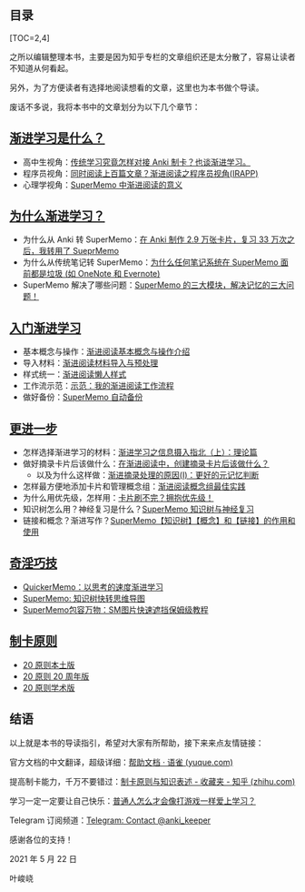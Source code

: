 ## 目录

[TOC=2,4]

之所以编辑整理本书，主要是因为知乎专栏的文章组织还是太分散了，容易让读者不知道从何看起。

另外，为了方便读者有选择地阅读想看的文章，这里也为本书做个导读。

废话不多说，我将本书中的文章划分为以下几个章节：

## [渐进学习是什么？](./2450636)

* 高中生视角：[传统学习究竟怎样对接 Anki 制卡？也谈渐进学习。](./2450556)
* 程序员视角：[同时阅读上百篇文章？渐进阅读之程序员视角(IRAPP)](./2450557)
* 心理学视角：[SuperMemo 中渐进阅读的意义](./2450558)

## [为什么渐进学习？](./2450637)

* 为什么从 Anki 转 SuperMemo：[在 Anki 制作 2.9 万张卡片，复习 33 万次之后，我转用了 SueprMemo](./2450560)
* 为什么从传统笔记转 SuperMemo：[为什么任何笔记系统在 SuperMemo 面前都是垃圾 (如 OneNote 和 Evernote)](./2450561)
* SuperMemo 解决了哪些问题：[SuperMemo 的三大模块，解决记忆的三大问题！](./2450562)

## [入门渐进学习](./2450638)

* 基本概念与操作：[渐进阅读基本概念与操作介绍](./2450594)
* 导入材料：[渐进阅读材料导入与预处理](./2450595)
* 样式统一：[渐进阅读懒人样式](./2450596)
* 工作流示范：[示范：我的渐进阅读工作流程](./2450597)
* 做好备份：[SuperMemo 自动备份](./2450598)

## [更进一步](./2450639)

* 怎样选择渐进学习的材料：[渐进学习之信息摄入指北（上）：理论篇](./2450600)
* 做好摘录卡片后该做什么：[在渐进阅读中，创建摘录卡片后该做什么？](./2450601)
    * 以及为什么这样做：[渐进摘录处理的原因(I)：更好的元记忆判断](./2450602)
* 怎样最方便地添加卡片和管理概念组：[渐进阅读概念组最佳实践](./2450603)
* 为什么用优先级，怎样用：[卡片刷不完？拥抱优先级！](./2450604)
* 知识树怎么用？神经复习是什么？[SuperMemo 知识树与神经复习](./2450605)
* 链接和概念？渐进写作？[SuperMemo【知识树】【概念】和【链接】的作用和使用](./2450606)

## [奇淫巧技](./2450640)

* [QuickerMemo：以思考的速度渐进学习](./2450608)
* [SuperMemo: 知识树快转思维导图](./2450609)
* [SuperMemo包容万物：SM图片快速遮挡保姆级教程](./2450610)

## [制卡原则](./2454059)

* [20 原则本土版](./2454060)  
* [20 原则 20 周年版](./2454061)  
* [20 原则学术版](./2454062)

## 结语

以上就是本书的导读指引，希望对大家有所帮助，接下来来点友情链接：

官方文档的中文翻译，超级详细：[帮助文档 · 语雀 (yuque.com)](https://www.yuque.com/supermemo/wiki)

提高制卡能力，千万不要错过：[制卡原则与知识表述 - 收藏夹 - 知乎 (zhihu.com)](https://www.zhihu.com/collection/614280525)

学习一定一定要让自己快乐：[普通人怎么才会像打游戏一样爱上学习？](https://www.zhihu.com/question/429432467/answer/1578551193)

Telegram 订阅频道：[Telegram: Contact @anki\_keeper](https://t.me/anki_keeper)

感谢各位的支持！

2021 年 5 月 22 日

叶峻峣